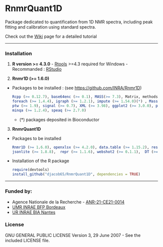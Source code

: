 # RnmrQuant1D
Package dedicated to quantification from 1D NMR spectra, including peak fitting and calibration using standard spectra.

Check out the [Wiki](https://github.com/djacob65/RnmrQuant1D/wiki/home/) page for a detailed tutorial

------

### Installation

1. **R version >= 4.3.0** - [Rtools](https://cran.r-project.org/bin/windows/Rtools/rtools44/rtools.html) >=4.3 required for Windows - Recommanded : [RStudio](https://posit.co/download/rstudio-desktop/)

2. **Rnmr1D (>= 1.6.0)**

* Packages to be installed : (see https://github.com/INRA/Rnmr1D)
  ```r
  Rcpp (>= 0.12.7), base64enc (>= 0.1), MASS(>= 7.3), Matrix, methods, scales, doParallel (>= 1.0.11), 
  foreach (>= 1.4.4), igraph (>= 1.2.1), impute (>= 1.54.0)(*) , MassSpecWavelet (>= 1.46.0)(*), 
  ptw (>= 1.9), signal (>= 0.7), XML (>= 3.98), ggplot2 (>= 3.0.0), plotly (>= 4.8.0), plyr (>= 1.8.4), 
  minqa (>= 1.2.4), speaq (>= 2.7.0)
  ```
    * (*) packages deposited in Bioconductor

3. **RnmrQuant1D**

* Packages to be installed
  ```r
  Rnmr1D (>= 1.6.0), openxlsx (>= 4.2.0), data.table (>= 1.15.2), reshape2 (>= 1.4.4),  digest (>= 0.6.35), 
  jsonlite (>= 1.8.8),  repr (>= 1.1.6), webshot2 (>= 0.1.1),  DT (>= 0.29), repr (>= 1.1.6), magrittr (>= 2.0.3)
  ```

* Installation of the R package
  ```r
  require(devtools)
  install_github("djacob65/RnmrQuant1D", dependencies = TRUE)

  ```

------

### Funded by:

* Agence Nationale de la Recherche - [ANR-21-CE21-0014](https://anr.fr/Project-ANR-21-CE21-0014)
* [UMR INRAE BFP Bordeaux](https://eng-bfp.bordeaux-aquitaine.hub.inrae.fr/)
* [UR INRAE BIA Nantes](https://eng-ur-bia.angers-nantes.hub.inrae.fr/)

### License

GNU GENERAL PUBLIC LICENSE Version 3, 29 June 2007 - See the included LICENSE file.
